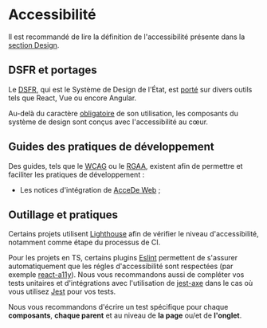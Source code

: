 # Accessibilité

Il est recommandé de lire la définition de l'accessibilité présente dans la [section Design](../Design/Accessibilite.md).

## DSFR et portages

Le [DSFR](https://www.systeme-de-design.gouv.fr/), qui est le Système de Design de l'État, est
[porté](design.md#dsfr) sur divers outils tels que React, Vue ou
encore Angular.

Au-delà du caractère [obligatoire](../Design/Processus-de-design.md#utilisation-obligatoire-du-design-system-dsfr) de
son utilisation, les composants du système de design sont conçus avec l'accessibilité au cœur.

## Guides des pratiques de développement

Des guides, tels que le [WCAG](https://www.w3.org/WAI/standards-guidelines/wcag/fr) ou le
[RGAA](https://accessibilite.numerique.gouv.fr/), existent afin de permettre et faciliter les pratiques de
développement :

- Les notices d'intégration de [AcceDe Web](https://www.accede-web.com/notices/html-et-css/) ;

## Outillage et pratiques

Certains projets utilisent [Lighthouse](https://github.com/GoogleChrome/lighthouse) afin de vérifier le niveau
d'accessibilité, notamment comme étape du processus de CI.

Pour les projets en TS, certains plugins [Eslint](https://eslint.org/) permettent de s'assurer automatiquement que les régles d'accessibilité sont respectées (par exemple [react-a11y](https://github.com/reactjs/react-a11y)).
Nous vous recommandons aussi de compléter vos tests unitaires et d'intégrations avec l'utilisation de [jest-axe](https://www.npmjs.com/package/jest-axe) dans le cas où vous utilisez [Jest](https://jestjs.io/) pour vos tests.

Nous vous recommandons d'écrire un test spécifique pour chaque **composants**, **chaque parent** et au niveau de **la page** ou/et de **l'onglet**.
